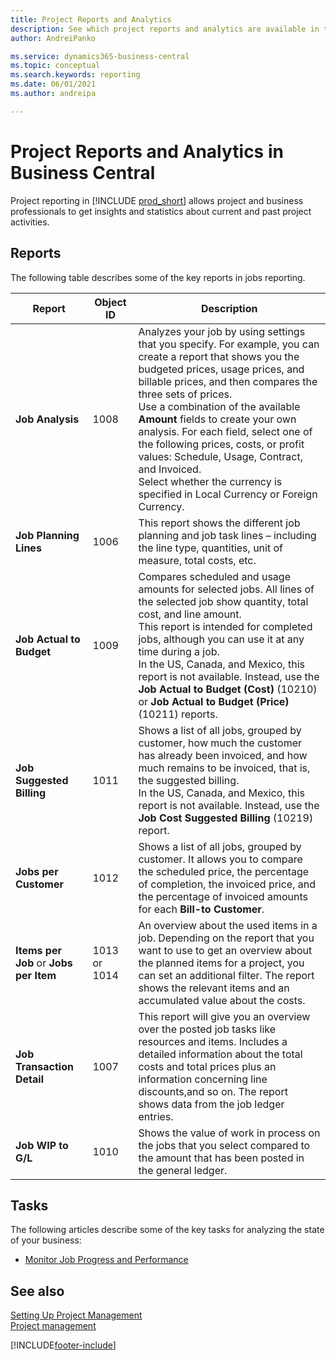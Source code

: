 ```yaml
---
title: Project Reports and Analytics
description: See which project reports and analytics are available in the standard version of Business Central so that you can keep track of your business.
author: AndreiPanko

ms.service: dynamics365-business-central
ms.topic: conceptual
ms.search.keywords: reporting
ms.date: 06/01/2021
ms.author: andreipa

---
```

# Project Reports and Analytics in Business Central

Project reporting in [!INCLUDE [prod_short](includes/prod_short.md)] allows project and business professionals to get insights and statistics about current and past project activities.  

## Reports

The following table describes some of the key reports in jobs reporting.

|Report |Object ID|Description  |
|---------|---------|---------|
|**Job Analysis**|1008|Analyzes your job by using settings that you specify. For example, you can create a report that shows you the budgeted prices, usage prices, and billable prices, and then compares the three sets of prices.<br>Use a combination of the available **Amount** fields to create your own analysis. For each field, select one of the following prices, costs, or profit values: Schedule, Usage, Contract, and Invoiced. <br>Select whether the currency is specified in Local Currency or Foreign Currency. |
|**Job Planning Lines**|1006|This report shows the different job planning and job task lines – including the line type, quantities, unit of measure, total costs, etc.|
|**Job Actual to Budget**|1009|Compares scheduled and usage amounts for selected jobs. All lines of the selected job show quantity, total cost, and line amount. <br>This report is intended for completed jobs, although you can use it at any time during a job.<br>In the US, Canada, and Mexico, this report is not available. Instead, use the **Job Actual to Budget (Cost)** (10210) or **Job Actual to Budget (Price)** (10211) reports.|
|**Job Suggested Billing**|1011|Shows a list of all jobs, grouped by customer, how much the customer has already been invoiced, and how much remains to be invoiced, that is, the suggested billing. <br>In the US, Canada, and Mexico, this report is not available. Instead, use the **Job Cost Suggested Billing** (10219) report.|
|**Jobs per Customer**|1012|Shows a list of all jobs, grouped by customer. It allows you to compare the scheduled price, the percentage of completion, the invoiced price, and the percentage of invoiced amounts for each **Bill-to Customer**.|
|**Items per Job** or **Jobs per Item**|1013 or 1014|An overview about the used items in a job. Depending on the report that you want to use to get an overview about the planned items for a project, you can set an additional filter. The report shows the relevant items and an accumulated value about the costs.|
|**Job Transaction Detail**|1007|This report will give you an overview over the posted job tasks like resources and items. Includes a detailed information about the total costs and total prices plus an information concerning line discounts,and so on. The report shows data from the job ledger entries.|
|**Job WIP to G/L**|1010|Shows the value of work in process on the jobs that you select compared to the amount that has been posted in the general ledger.|




## Tasks

The following articles describe some of the key tasks for analyzing the state of your business:

* [Monitor Job Progress and Performance](projects-how-monitor-progress-performance.md)  


## See also

[Setting Up Project Management](projects-setup-projects.md)  
[Project management](projects-manage-projects.md)  

[!INCLUDE[footer-include](includes/footer-banner.md)]
